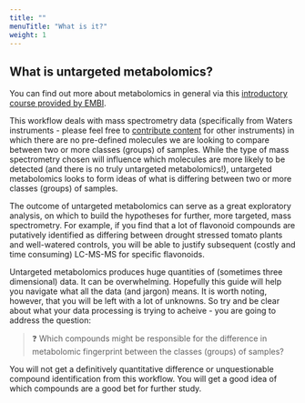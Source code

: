 ```yaml
---
title: ""
menuTitle: "What is it?"
weight: 1
---
```


## What is untargeted metabolomics?

You can find out more about metabolomics in general via this [introductory course provided by EMBI](https://www.ebi.ac.uk/training/online/courses/metabolomics-introduction/).

This workflow deals with mass spectrometry data (specifically from Waters instruments - please feel free to [contribute content](https://github.com/LizzyParkerPannell/Untargeted_metabolomics_workflow) for other instruments) in which there are no pre-defined molecules we are looking to compare between two or more classes (groups) of samples. While the type of mass spectrometry chosen will influence which molecules are more likely to be detected (and there is no truly untargeted metabolomics!), untargeted metabolomics looks to form ideas of what is differing between two or more classes (groups) of samples. 

The outcome of untargeted metabolomics can serve as a great exploratory analysis, on which to build the hypotheses for further, more targeted, mass spectrometry. For example, if you find that a lot of flavonoid compounds are putatively identified as differing between drought stressed tomato plants and well-watered controls, you will be able to justify subsequent (costly and time consuming) LC-MS-MS for specific flavonoids.

Untargeted metabolomics produces huge quantities of (sometimes three dimensional) data. It can be overwhelming. Hopefully this guide will help you navigate what all the data (and jargon) means. It is worth noting, however, that you will be left with a lot of unknowns. So try and be clear about what your data processing is trying to acheive - you are going to address the question: 

> :question: Which compounds might be responsible for the difference in metabolomic fingerprint between the classes (groups) of samples?

You will not get a definitively quantitative difference or unquestionable compound identification from this workflow. You will get a good idea of which compounds are a good bet for further study.
